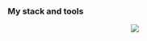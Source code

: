 

### My stack and tools

<p align="center">
  <a href="https://skillicons.dev">
    <img src="https://skillicons.dev/icons?i=html,css,js,react,nextjs,nodejs,vscode,bash,git,github,codepen,mongodb,netlify,figma&theme=light,ps,blender" />
  </a>
</p>
